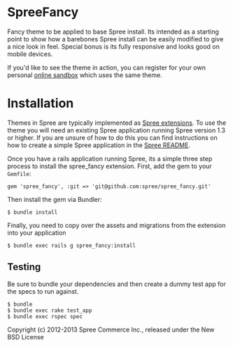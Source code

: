 SpreeFancy
==========

Fancy theme to be applied to base Spree install. Its intended as a starting point to show how a barebones Spree install can be easily modified to give a nice look in feel. Special bonus is its fully responsive and looks good on mobile devices.

If you'd like to see the theme in action, you can register for your own personal [online sandbox](http://spreecommerce.com/demo) which uses the same theme.

Installation
============

Themes in Spree are typically implemented as [Spree extensions](http://guides.spreecommerce.com/extensions.html). To use the theme you will need an existing Spree application running Spree version 1.3 or higher. If you are unsure of how to do this you can find instructions on how to create a simple Spree application in the [Spree README](https://github.com/spree/spree).

Once you have a rails application running Spree, its a simple three step process to install the spree_fancy extension.  First, add the gem to your `Gemfile`:

```
gem 'spree_fancy', :git => 'git@github.com:spree/spree_fancy.git'
```

Then install the gem via Bundler:

```
$ bundle install
```

Finally, you need to copy over the assets and migrations from the extension into your application

```
$ bundle exec rails g spree_fancy:install
```


Testing
-------

Be sure to bundle your dependencies and then create a dummy test app for the specs to run against.

    $ bundle
    $ bundle exec rake test_app
    $ bundle exec rspec spec

Copyright (c) 2012-2013 Spree Commerce Inc., released under the New BSD License
